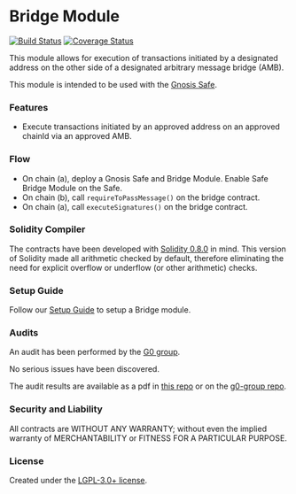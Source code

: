 # Bridge Module

[![Build Status](https://github.com/gnosis/zodiac-module-bridge/actions/workflows/ci.yml/badge.svg)](https://github.com/gnosis/zodiac-module-bridge/actions/workflows/ci.yml)
[![Coverage Status](https://coveralls.io/repos/github/gnosis/zodiac-module-bridge/badge.svg?branch=safebridge)](https://coveralls.io/github/gnosis/zodiac-module-bridge?branch=main)

This module allows for execution of transactions initiated by a designated address on the other side of a designated arbitrary message bridge (AMB).

This module is intended to be used with the [Gnosis Safe](https://github.com/gnosis/safe-contracts).

### Features

- Execute transactions initiated by an approved address on an approved chainId via an approved AMB.

### Flow

- On chain (a), deploy a Gnosis Safe and Bridge Module. Enable Safe Bridge Module on the Safe.
- On chain (b), call `requireToPassMessage()` on the bridge contract.
- On chain (a), call `executeSignatures()` on the bridge contract.

### Solidity Compiler

The contracts have been developed with [Solidity 0.8.0](https://github.com/ethereum/solidity/releases/tag/v0.8.0) in mind. This version of Solidity made all arithmetic checked by default, therefore eliminating the need for explicit overflow or underflow (or other arithmetic) checks.

### Setup Guide

Follow our [Setup Guide](./docs/setup_guide.md) to setup a Bridge module.

### Audits

An audit has been performed by the [G0 group](https://github.com/g0-group).

No serious issues have been discovered.

The audit results are available as a pdf in [this repo](./docs/GnosisSafeBridgeMay2021.pdf) or on the [g0-group repo](https://github.com/g0-group/Audits/blob/master/GnosisSafeBridgeMay2021.pdf).

### Security and Liability

All contracts are WITHOUT ANY WARRANTY; without even the implied warranty of MERCHANTABILITY or FITNESS FOR A PARTICULAR PURPOSE.

### License

Created under the [LGPL-3.0+ license](LICENSE).
